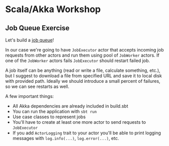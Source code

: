 # Scala/Akka Workshop

## Job Queue Exercise
 
Let's build a [job queue](https://en.wikipedia.org/wiki/Job_queue)! 
 
In our case we're going to have `JobExecutor` actor that accepts incoming job requests from other actors and run them using pool of `JobWorker` actors. If one of the `JobWorker` actors fails `JobExecutor` should restart failed job.

A job itself can be anything (read or write a file, calculate something, etc.), but I suggest to download a file from specified URL and save it to local disk with provided path. Ideally we should introduce a small percent of failures, so we can see restarts as well.

A few important things: 

- All Akka dependencies are already included in build.sbt
- You can run the application with `sbt run`
- Use case classes to represent jobs
- You'll have to create at least one more actor to send requests to `JobExecutor`
- If you add `ActorLogging` trait to your actor you'll be able to print logging messages with `log.info(...)`, `log.error(...)`, etc.  
